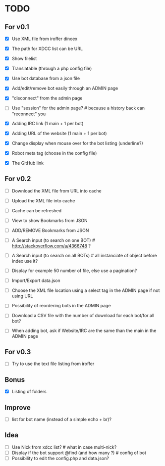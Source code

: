 # TODO

## For v0.1

- [x] Use XML file from iroffer dinoex
- [x] The path for XDCC list can be URL
- [x] Show filelist
- [x] Translatable (through a php config file)
- [x] Use bot database from a json file
- [x] Add/edit/remove bot easily through an ADMIN page
- [x] "disconnect" from the admin page
- [ ] Use "session" for the admin page? # because a history back can "reconnect" you
- [x] Adding IRC link (1 main + 1 per bot)
- [x] Adding URL of the website (1 main + 1 per bot)
- [x] Change display when mouse over for the bot listing (underline?)
- [x] Robot meta tag (choose in the config file)
- [x] The GitHub link


## For v0.2

 - [ ] Download the XML file from URL into cache
 - [ ] Upload the XML file into cache
 - [ ] Cache can be refreshed
 - [ ] View to show Bookmarks from JSON
 - [ ] ADD/REMOVE Bookmarks from JSON
 - [ ] A Search input (to search on one BOT) # http://stackoverflow.com/a/4366748 ?
 - [ ] A Search input (to search on all BOTs) # all instanciate of object before index use it?
 - [ ] Display for example 50 number of file, else use a pagination?
 - [ ] Import/Export data.json
 - [ ] Choose the XML file location using a select tag in the ADMIN page if not using URL
 - [ ] Possibility of reordering bots in the ADMIN page
 - [ ] Download a CSV file with the number of download for each bot/for all bot?
 - [ ] When adding bot, ask if Website/IRC are the same than the main in the ADMIN page


## For v0.3

 - [ ] Try to use the text file listing from iroffer


## Bonus

 - [x] Listing of folders


## Improve

 - [ ] list for bot name (instead of a simple echo + br)?


## Idea

 - [ ] Use Nick from xdcc list? # what in case multi-nick?
 - [ ] Display if the bot support @find (and how many ?) # config of bot
 - [ ] Possibility to edit the config.php and data.json?
